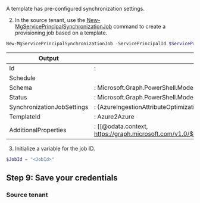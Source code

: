 A template has pre-configured synchronization settings.

2. In the source tenant, use the [New-MgServicePrincipalSynchronizationJob](https://developer.microsoft.com/en-us/graph/docs/api-reference/v1.0/api/synchronizationjob_post) command to create a provisioning job based on a template.

```powershell
New-MgServicePrincipalSynchronizationJob -ServicePrincipalId $ServicePrincipalId -TemplateId "Azure2Azure" | Format-List
```

| Output                       |                                  |
| ---------------------------- | -------------------------------- |
| Id                           | : <JobId>                        |
| Schedule                     |                                  |
| Schema                       | : Microsoft.Graph.PowerShell.Models.MicrosoftGraphSynchronizationSchema |
| Status                       | : Microsoft.Graph.PowerShell.Models.MicrosoftGraphSynchronizationStatus |
| SynchronizationJobSettings   | : {AzureIngestionAttributeOptimization, LookaheadQueryEnabled} |
| TemplateId                   | : Azure2Azure                    |
| AdditionalProperties         | : [[@odata.context, https://graph.microsoft.com/v1.0/$metadata#servicePrincipals('<ServicePrincipalId>')/synchronization/jobs/$entity]]  |

3. Initialize a variable for the job ID.

```powershell
$JobId = "<JobId>"
```

## Step 9: Save your credentials

### Source tenant

```powershell
```